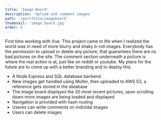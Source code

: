 ```yaml
---
title: 'Image Board'
description: 'Upload and comment images'
path: '/portfolio/imageboard'
thumbnail: 'image_board.jpg'
order: 8
---
```


First time working with Vue. This project came to life when I realized the world was in need of more blurry and shaky b-roll images. Everybody has the permission to upload or delete any picture, that guarantees there are no bad pictures on the site. The comment section underneath a picture is where the real action is at, just like on reddit or youtube. My plans for the future are to come up with a better branding and to deploy this.

-   A Node Express and SQL database backend
-   New images get handled using Multer, then uploaded to AWS S3, a reference gets stored in the database
-   The image board displayes the 20 most recent pictures, upon scrolling down more images are being loaded and displayed
-   Navigation is provided with hash routing
-   Useres can write comments on individal images
-   Users can delete images

